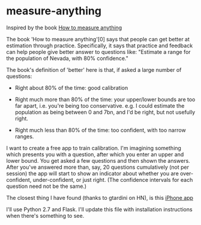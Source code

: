 measure-anything
================
Inspired by the book [How to measure anything](http://www.amazon.com/dp/1118539273)

The book 'How to measure anything'[0] says that people can get better at estimation through practice. Specifically, it says that practice and feedback can help people give better answer to questions like:
"Estimate a range for the population of Nevada, with 80% confidence."

The book's definition of 'better' here is that, if asked a large number of questions:

- Right about 80% of the time: good calibration

- Right much more than 80% of the time: your upper/lower bounds are too far apart, i.e. you're being too conservative. e.g. I could estimate the population as being between 0 and 7bn, and I'd be right, but not usefully right.

- Right much less than 80% of the time: too confident, with too narrow ranges.

I want to create a free app to train calibration.  I'm imagining something which presents you with a question, after which you enter an upper and lower bound.  You get asked a few questions and then shown the answers.  After you've answered more than, say, 20 questions cumulatively (not per session) the app will start to show an indicator about whether you are over-confident, under-confident, or just right. (The confidence intervals for each question need not be the same.)

The closest thing I have found (thanks to gtardini on HN), is this [iPhone app](https://itunes.apple.com/it/app/updating-game/id524916372?mt=8)

I'll use Python 2.7 and Flask.  I'll update this file with installation instructions when there's something to see.